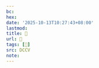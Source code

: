 ```yaml
---
bc:
hex:
date: '2025-10-13T10:27:43+08:00'
lastmod:
title: 􅋂
url: 􅋂
tags: [𩕏]
src: DCCV
note:
---
```

